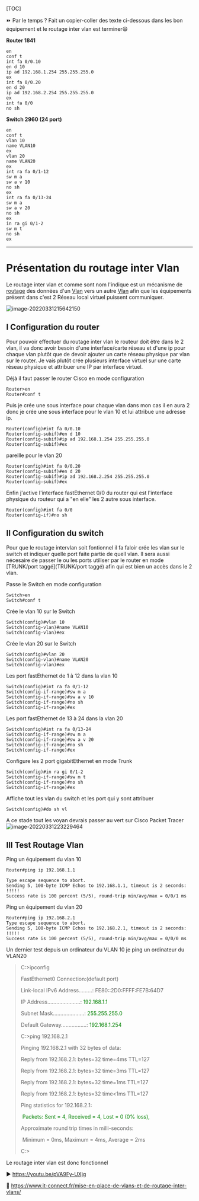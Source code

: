[TOC]

⏩ Par le temps ? Fait un copier-coller des texte ci-dessous dans les bon équipement et le routage inter vlan est terminer😄

**Router 1841**

```shell
en
conf t
int fa 0/0.10
en d 10
ip ad 192.168.1.254 255.255.255.0
ex
int fa 0/0.20
en d 20
ip ad 192.168.2.254 255.255.255.0
ex
int fa 0/0
no sh
```

**Switch 2960 (24 port)**

```shell
en
conf t
vlan 10
name VLAN10
ex
vlan 20
name VLAN20
ex
int ra fa 0/1-12
sw m a
sw a v 10
no sh
ex
int ra fa 0/13-24
sw m a
sw a v 20
no sh
ex
in ra gi 0/1-2
sw m t
no sh
ex
```

---

# Présentation du routage inter Vlan

Le routage inter vlan et comme sont nom l'indique est un mécanisme de [routage](https://fr.wikipedia.org/wiki/Routage) des données d'un [Vlan](https://fr.wikipedia.org/wiki/R%C3%A9seau_local_virtuel) vers un autre [Vlan](https://fr.wikipedia.org/wiki/R%C3%A9seau_local_virtuel) afin que les équipements présent dans c'est 2 Réseau local virtuel puissent communiquer.



![image-20220331215642150](C:\Users\medaey\AppData\Roaming\Typora\typora-user-images\image-20220331215642150.png)

## I Configuration du router

Pour pouvoir effectuer du routage inter vlan le routeur doit être dans le 2 vlan, il va donc avoir besoin d'une interface/carte réseau et d'une ip pour chaque vlan plutôt que de devoir ajouter un carte réseau physique par vlan sur le router. Je vais plutôt crée plusieurs interface virtuel sur une carte réseau physique et attribuer une IP par interface virtuel.



Déjà il faut passer le  router Cisco en mode configuration

```
Router>en
Router#conf t
```
Puis je crée une  sous interface pour chaque vlan dans mon cas il en aura 2 donc je crée une sous interface pour le vlan 10 et lui attribue une adresse ip.
```shell
Router(config)#int fa 0/0.10
Router(config-subif)#en d 10
Router(config-subif)#ip ad 192.168.1.254 255.255.255.0
Router(config-subif)#ex
```
pareille pour le vlan 20
```shell
Router(config)#int fa 0/0.20
Router(config-subif)#en d 20
Router(config-subif)#ip ad 192.168.2.254 255.255.255.0
Router(config-subif)#ex
```
Enfin j'active l'interface fastEthernet 0/0 du router qui est l'interface physique du routeur qui a "en elle" les 2 autre sous interface.
```
Router(config)#int fa 0/0
Router(config-if)#no sh
```
## II Configuration du switch

Pour que le routage intervlan soit fontionnel il fa faloir crée les vlan sur le switch et indiquer quelle port faite partie de quell vlan. Il sera aussi nécesaire de passer le ou les ports utiliser par le router en mode [TRUNK/port taggé](TRUNK/port taggé) afin qui est bien un accès dans le 2 vlan.

Passe le Switch en mode configuration

```
Switch>en
Switch#conf t
```
Crée le vlan 10 sur le Switch
```
Switch(config)#vlan 10
Switch(config-vlan)#name VLAN10
Switch(config-vlan)#ex
```
Crée le vlan 20  sur le Switch
```
Switch(config)#vlan 20
Switch(config-vlan)#name VLAN20
Switch(config-vlan)#ex
```
Les port fastEthernet de 1 à 12 dans la vlan 10
```
Switch(config)#int ra fa 0/1-12
Switch(config-if-range)#sw m a
Switch(config-if-range)#sw a v 10
Switch(config-if-range)#no sh
Switch(config-if-range)#ex
```
Les port fastEthernet de 13 à 24 dans la vlan 20
```
Switch(config)#int ra fa 0/13-24
Switch(config-if-range)#sw m a
Switch(config-if-range)#sw a v 20
Switch(config-if-range)#no sh
Switch(config-if-range)#ex
```
Configure les 2 port gigabitEthernet en mode Trunk
```
Switch(config)#in ra gi 0/1-2
Switch(config-if-range)#sw m t
Switch(config-if-range)#no sh
Switch(config-if-range)#ex
```
Affiche tout les vlan du switch et les port qui y sont attribuer
```
Switch(config)#do sh vl
```
A ce stade tout les voyan devrais passer au vert sur Cisco Packet Tracer
![image-20220331223229464](C:\Users\medaey\AppData\Roaming\Typora\typora-user-images\image-20220331223229464.png)

## III Test Routage Vlan

Ping un équipement du vlan 10

```
Router#ping ip 192.168.1.1

Type escape sequence to abort.
Sending 5, 100-byte ICMP Echos to 192.168.1.1, timeout is 2 seconds:
!!!!!
Success rate is 100 percent (5/5), round-trip min/avg/max = 0/0/1 ms
```
Ping un équipement du vlan 20
```
Router#ping ip 192.168.2.1
Type escape sequence to abort.
Sending 5, 100-byte ICMP Echos to 192.168.2.1, timeout is 2 seconds:
!!!!!
Success rate is 100 percent (5/5), round-trip min/avg/max = 0/0/0 ms
```

Un dernier test depuis un ordinateur du VLAN 10 je ping un ordinateur du VLAN20

>C:\>ipconfig
>
>FastEthernet0 Connection:(default port)
>
>   Link-local IPv6 Address.........: FE80::2D0:FFFF:FE7B:64D7
>
>   IP Address......................: <span style="color:green">192.168.1.1</span>
>
>   Subnet Mask.....................: <span style="color:green">255.255.255.0</span>
>
>   Default Gateway.................: <span style="color:green">192.168.1.254</span>
>
>
>
>C:\>ping 192.168.2.1
>
>Pinging 192.168.2.1 with 32 bytes of data:
>
>Reply from 192.168.2.1: bytes=32 time=4ms TTL=127
>
>Reply from 192.168.2.1: bytes=32 time=3ms TTL=127
>
>Reply from 192.168.2.1: bytes=32 time=1ms TTL=127
>
>Reply from 192.168.2.1: bytes=32 time<1ms TTL=127
>
>
>
>Ping statistics for 192.168.2.1:
>
>​    <span style="color:green">Packets: Sent = 4, Received = 4, Lost = 0 (0% loss),</span>
>
>Approximate round trip times in milli-seconds:
>
>​    Minimum = 0ms, Maximum = 4ms, Average = 2ms
>
>C:\>

Le routage inter vlan est donc fonctionnel

▶️ https://youtu.be/pVA9Fy-UXjg

📝️ https://www.it-connect.fr/mise-en-place-de-vlans-et-de-routage-inter-vlans/
